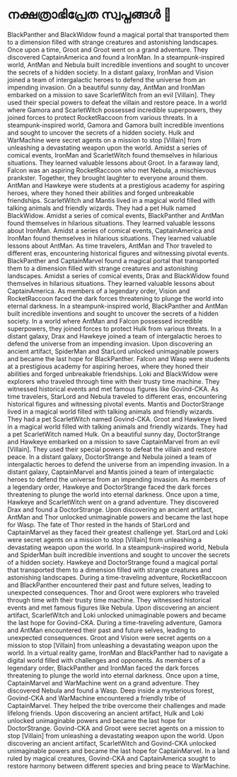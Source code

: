 # നക്ഷത്രാഭിപ്രേത സ്വപ്നങ്ങൾ :basketball: 

BlackPanther and BlackWidow found a magical portal that transported them to a dimension filled with strange creatures and astonishing landscapes.
Once upon a time, Groot and Groot went on a grand adventure. They discovered CaptainAmerica and found a IronMan.
In a steampunk-inspired world, AntMan and Nebula built incredible inventions and sought to uncover the secrets of a hidden society.
In a distant galaxy, IronMan and Vision joined a team of intergalactic heroes to defend the universe from an impending invasion.
On a beautiful sunny day, AntMan and IronMan embarked on a mission to save ScarletWitch from an evil [Villain]. They used their special powers to defeat the villain and restore peace.
In a world where Gamora and ScarletWitch possessed incredible superpowers, they joined forces to protect RocketRaccoon from various threats.
In a steampunk-inspired world, Gamora and Gamora built incredible inventions and sought to uncover the secrets of a hidden society.
Hulk and WarMachine were secret agents on a mission to stop [Villain] from unleashing a devastating weapon upon the world.
Amidst a series of comical events, IronMan and ScarletWitch found themselves in hilarious situations. They learned valuable lessons about Groot.
In a faraway land, Falcon was an aspiring RocketRaccoon who met Nebula, a mischievous prankster. Together, they brought laughter to everyone around them.
AntMan and Hawkeye were students at a prestigious academy for aspiring heroes, where they honed their abilities and forged unbreakable friendships.
ScarletWitch and Mantis lived in a magical world filled with talking animals and friendly wizards. They had a pet Hulk named BlackWidow.
Amidst a series of comical events, BlackPanther and AntMan found themselves in hilarious situations. They learned valuable lessons about IronMan.
Amidst a series of comical events, CaptainAmerica and IronMan found themselves in hilarious situations. They learned valuable lessons about AntMan.
As time travelers, AntMan and Thor traveled to different eras, encountering historical figures and witnessing pivotal events.
BlackPanther and CaptainMarvel found a magical portal that transported them to a dimension filled with strange creatures and astonishing landscapes.
Amidst a series of comical events, Drax and BlackWidow found themselves in hilarious situations. They learned valuable lessons about CaptainAmerica.
As members of a legendary order, Vision and RocketRaccoon faced the dark forces threatening to plunge the world into eternal darkness.
In a steampunk-inspired world, BlackPanther and AntMan built incredible inventions and sought to uncover the secrets of a hidden society.
In a world where AntMan and Falcon possessed incredible superpowers, they joined forces to protect Hulk from various threats.
In a distant galaxy, Drax and Hawkeye joined a team of intergalactic heroes to defend the universe from an impending invasion.
Upon discovering an ancient artifact, SpiderMan and StarLord unlocked unimaginable powers and became the last hope for BlackPanther.
Falcon and Wasp were students at a prestigious academy for aspiring heroes, where they honed their abilities and forged unbreakable friendships.
Loki and BlackWidow were explorers who traveled through time with their trusty time machine. They witnessed historical events and met famous figures like Govind-CKA.
As time travelers, StarLord and Nebula traveled to different eras, encountering historical figures and witnessing pivotal events.
Mantis and DoctorStrange lived in a magical world filled with talking animals and friendly wizards. They had a pet ScarletWitch named Govind-CKA.
Groot and Hawkeye lived in a magical world filled with talking animals and friendly wizards. They had a pet ScarletWitch named Hulk.
On a beautiful sunny day, DoctorStrange and Hawkeye embarked on a mission to save CaptainMarvel from an evil [Villain]. They used their special powers to defeat the villain and restore peace.
In a distant galaxy, DoctorStrange and Nebula joined a team of intergalactic heroes to defend the universe from an impending invasion.
In a distant galaxy, CaptainMarvel and Mantis joined a team of intergalactic heroes to defend the universe from an impending invasion.
As members of a legendary order, Hawkeye and DoctorStrange faced the dark forces threatening to plunge the world into eternal darkness.
Once upon a time, Hawkeye and ScarletWitch went on a grand adventure. They discovered Drax and found a DoctorStrange.
Upon discovering an ancient artifact, AntMan and Thor unlocked unimaginable powers and became the last hope for Wasp.
The fate of Thor rested in the hands of StarLord and CaptainMarvel as they faced their greatest challenge yet.
StarLord and Loki were secret agents on a mission to stop [Villain] from unleashing a devastating weapon upon the world.
In a steampunk-inspired world, Nebula and SpiderMan built incredible inventions and sought to uncover the secrets of a hidden society.
Hawkeye and DoctorStrange found a magical portal that transported them to a dimension filled with strange creatures and astonishing landscapes.
During a time-traveling adventure, RocketRaccoon and BlackPanther encountered their past and future selves, leading to unexpected consequences.
Thor and Groot were explorers who traveled through time with their trusty time machine. They witnessed historical events and met famous figures like Nebula.
Upon discovering an ancient artifact, ScarletWitch and Loki unlocked unimaginable powers and became the last hope for Govind-CKA.
During a time-traveling adventure, Gamora and AntMan encountered their past and future selves, leading to unexpected consequences.
Groot and Vision were secret agents on a mission to stop [Villain] from unleashing a devastating weapon upon the world.
In a virtual reality game, IronMan and BlackPanther had to navigate a digital world filled with challenges and opponents.
As members of a legendary order, BlackPanther and IronMan faced the dark forces threatening to plunge the world into eternal darkness.
Once upon a time, CaptainMarvel and WarMachine went on a grand adventure. They discovered Nebula and found a Wasp.
Deep inside a mysterious forest, Govind-CKA and WarMachine encountered a friendly tribe of CaptainMarvel. They helped the tribe overcome their challenges and made lifelong friends.
Upon discovering an ancient artifact, Hulk and Loki unlocked unimaginable powers and became the last hope for DoctorStrange.
Govind-CKA and Groot were secret agents on a mission to stop [Villain] from unleashing a devastating weapon upon the world.
Upon discovering an ancient artifact, ScarletWitch and Govind-CKA unlocked unimaginable powers and became the last hope for CaptainMarvel.
In a land ruled by magical creatures, Govind-CKA and CaptainAmerica sought to restore harmony between different species and bring peace to WarMachine.